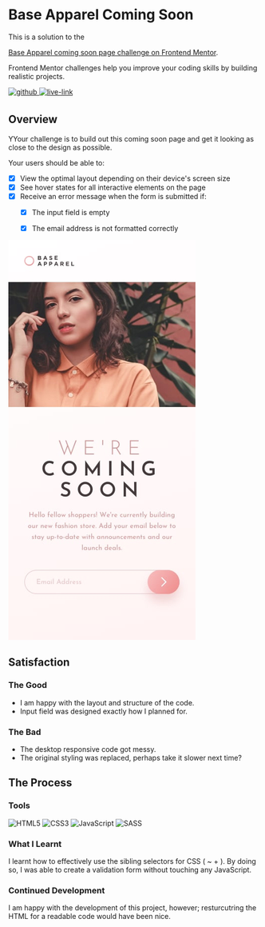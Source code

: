 <!-- USE THIS TEMPLATE FOR FUTURE FRONTEND MENTOR PROJECTS, CLEAN CONSISTENT README'S FOR ALL PROJECTS - PAST SELF. -->

<!-- REPLACE HREFS & PROJECT NAMES -->
<h1>Base Apparel Coming Soon</h1>
<p>
  This is a solution to the 
  
  [Base Apparel coming soon page challenge on Frontend Mentor](https://www.frontendmentor.io/challenges/base-apparel-coming-soon-page-5d46b47f8db8a7063f9331a0).
  
  Frontend Mentor challenges help you improve your coding skills by building realistic projects. 
</p>

<!-- REPLACE HREFS -->
<a href="https://www.frontendmentor.io/solutions/base-apparel-coming-soon-with-sass-ACh6vgA9b" target="_blank">
  <img src=https://img.shields.io/badge/solution-3e54a3?&style=for-the-badge&logo=frontendmentor&logoColor=white alt=github style="margin-bottom: 5px;" />
</a>
<a href="https://happy-babbage-0f1218.netlify.app/" target="_blank">
  <img src=https://img.shields.io/badge/live%20demo-lightgreen?&style=for-the-badge&logo=html5&logoColor=333 alt=live-link style="margin-bottom: 5px;" />
</a>

<!-- REPLACE TASKS -->
<h2>Overview</h2>
YYour challenge is to build out this coming soon page and get it looking as close to the design as possible.

Your users should be able to:
- [x] View the optimal layout depending on their device's screen size
- [x] See hover states for all interactive elements on the page
- [x] Receive an error message when the form is submitted if:
  - [x] The input field is empty
  - [x] The email address is not formatted correctly 


<!-- IMAGE MAY NEED REPLACING -->
![](./design/mobile-design.jpg)

<!-- REPLACE LIST ITEMS -->
<h2>Satisfaction</h2>
<h3>The Good</h3>
  <ul>
    <li>I am happy with the layout and structure of the code.</li>
    <li>Input field was designed exactly how I planned for.</li>
  </ul>
<h3>The Bad</h3>
  <ul>
    <li>The desktop responsive code got messy.</li>
    <li>The original styling was replaced, perhaps take it slower next time?</li>
  </ul>

<!-- UPDATE ENTIRE SECTION -->
<h2>The Process</h2>
<h3>Tools</h3>
<p>
  <img alt="HTML5" src="https://img.shields.io/badge/-HTML5-red?style=flat-square&logo=html5&logoColor=white" />
  <img alt="CSS3" src="https://img.shields.io/badge/-CSS3-blue?style=flat-square&logo=css3&logoColor=white" />
  <img alt="JavaScript" src="https://img.shields.io/badge/-JavaScript-yellow?style=flat-square&logo=JavaScript&logoColor=white" />
  
  <img alt="SASS" src="https://img.shields.io/badge/-SASS-bf4080?style=flat-square&logo=sass&logoColor=white" />
</p>
<h3>What I Learnt</h3>
  <p>
    I learnt how to effectively use the sibling selectors for CSS ( ~ + ). By doing so, I was able to create a
    validation form without touching any JavaScript.
  </p>
<h3>Continued Development</h3>
  <p>
    I am happy with the development of this project, however; resturcutring the HTML for a readable code would have been nice.
  </p>
  
<!--  Thank you for taking the time to review my projects!  -->
